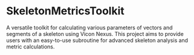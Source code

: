 # SkeletonMetricsToolkit
A versatile toolkit for calculating various parameters of vectors and segments of a skeleton using Vicon Nexus. This project aims to provide users with an easy-to-use subroutine for advanced skeleton analysis and metric calculations.
